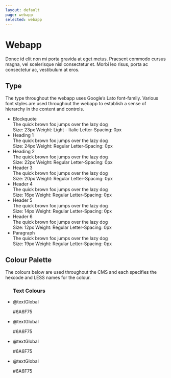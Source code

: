 ```yaml
---
layout: default
page: webapp
selected: webapp
---
```




# Webapp

Donec id elit non mi porta gravida at eget metus. Praesent commodo cursus magna, vel scelerisque nisl consectetur et. Morbi leo risus, porta ac consectetur ac, vestibulum at eros.

## Type

The type throughout the webapp uses Google’s Lato font-family. Various font styles are used throughout the webapp to establish a sense of hierarchy in the content and controls. 

<ul class="main__content__block styling__block"  markdown="0">
	<li class="type__block">
		<div class="paragraph--meta paragraph--meta--top">Blockquote</div>
		<div class="text--pageBlockquote">The quick brown fox jumps over the lazy dog</div>
		<div class="paragraph--meta paragraph--meta--bottom">
			<span>Size: 23px</span>
			<span>Weight: Light - Italic</span>
			<span>Letter-Spacing: 0px</span>
		</div>
	</li>
	<li class="type__block">
		<div class="paragraph--meta paragraph--meta--top">Heading 1</div>
		<div class="text--pageTitle-Header-One">The quick brown fox jumps over the lazy dog</div>
		<div class="paragraph--meta paragraph--meta--bottom">
			<span>Size: 24px</span>
			<span>Weight: Regular</span>
			<span>Letter-Spacing: 0px</span>
		</div>
	</li>
	<li class="type__block">
		<div class="paragraph--meta paragraph--meta--top">Heading 2</div>
		<div class="text--pageTitle-Header-Two">The quick brown fox jumps over the lazy dog</div>
		<div class="paragraph--meta paragraph--meta--bottom">
			<span>Size: 22px</span>
			<span>Weight: Regular</span>
			<span>Letter-Spacing: 0px</span>
		</div>
	</li>
	<li class="type__block">
		<div class="paragraph--meta paragraph--meta--top">Header 3</div>
		<div class="text--pageTitle-Header-Three">The quick brown fox jumps over the lazy dog</div>
		<div class="paragraph--meta paragraph--meta--bottom">
			<span>Size: 20px</span>
			<span>Weight: Regular</span>
			<span>Letter-Spacing: 0px</span>
		</div>
	</li>
	<li class="type__block">
		<div class="paragraph--meta paragraph--meta--top">Header 4</div>
		<div class="text--pageTitle-Header-Four">The quick brown fox jumps over the lazy dog</div>
		<div class="paragraph--meta paragraph--meta--bottom">
			<span>Size: 16px</span>
			<span>Weight: Regular</span>
			<span>Letter-Spacing: 0px</span>
		</div>
	</li>
	<li class="type__block">
		<div class="paragraph--meta paragraph--meta--top">Header 5</div>
		<div class="ttext--pageTitle-Header-Five">The quick brown fox jumps over the lazy dog</div>
		<div class="paragraph--meta paragraph--meta--bottom">
			<span>Size: 14px</span>
			<span>Weight: Regular</span>
			<span>Letter-Spacing: 0px</span>
		</div>
	</li>	
	<li class="type__block">
		<div class="paragraph--meta paragraph--meta--top">Header 6</div>
		<div class="text--pageTitle-Header-Six">The quick brown fox jumps over the lazy dog</div>
		<div class="paragraph--meta paragraph--meta--bottom">
			<span>Size: 12px</span>
			<span>Weight: Regular</span>
			<span>Letter-Spacing: 0px</span>
		</div>
	</li>	
		<li class="type__block">
		<div class="paragraph--meta paragraph--meta--top">Paragraph</div>
		<div class="text--pageParagraph">The quick brown fox jumps over the lazy dog</div>
		<div class="paragraph--meta paragraph--meta--bottom">
			<span>Size: 19px</span>
			<span>Weight: Regular</span>
			<span>Letter-Spacing: 0px</span>
		</div>
	</li>	
</ul>



## Colour Palette

The colours below are used throughout the CMS and each specifies the hexcode and LESS names for the colour.   

<ul class="main__content__block"  markdown="0">
	<h3>Text Colours</h3>
	<li class="colour__block colour__block--one">
		<div class="colour__block__info">
			<p>@textGlobal</p>
			<p>#6A6F75</p>
		</div>
	</li>
	<li class="colour__block colour__block--two">
		<div class="colour__block__info">
			<p>@textGlobal</p>
			<p>#6A6F75</p>
		</div>
	</li>
	<li class="colour__block colour__block--three">
		<div class="colour__block__info">
			<p>@textGlobal</p>
			<p>#6A6F75</p>
		</div>
	</li>
	<li class="colour__block colour__block--four">
		<div class="colour__block__info">
			<p>@textGlobal</p>
			<p>#6A6F75</p>
		</div>
	</li>
</ul>	


























